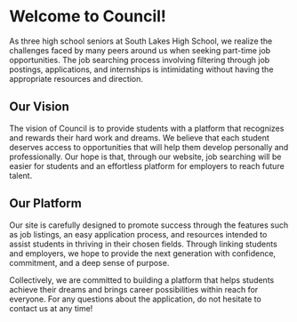 # Welcome to Council!

As three high school seniors at South Lakes High School, we realize the challenges faced by many peers around us when seeking part-time job opportunities. The job searching process involving filtering through job postings, applications, and internships is intimidating without having the appropriate resources and direction.

## Our Vision

The vision of Council is to provide students with a platform that recognizes and rewards their hard work and dreams. We believe that each student deserves access to opportunities that will help them develop personally and professionally. Our hope is that, through our website, job searching will be easier for students and an effortless platform for employers to reach future talent.

## Our Platform

Our site is carefully designed to promote success through the features such as job listings, an easy application process, and resources intended to assist students in thriving in their chosen fields. Through linking students and employers, we hope to provide the next generation with confidence, commitment, and a deep sense of purpose.

Collectively, we are committed to building a platform that helps students achieve their dreams and brings career possibilities within reach for everyone. For any questions about the application, do not hesitate to contact us at any time!
